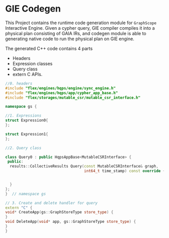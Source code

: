 # GIE Codegen

This Project contains the runtime code generation module for `GraphScope` Interactive Engine.
Given a cypher query, GIE compiler compiles it into a physical plan consisting of GAIA IRs,
and codegen module is able to generating native code to run the physical plan on GIE engine.

The generated C++ code contains  4 parts
- Headers
- Expression classes
- Query class
- extern C APIs.
```c++
//0. headers
#include "flex/engines/hqps/engine/sync_engine.h"
#include "flex/engines/hqps/app/cypher_app_base.h"
#include "flex/storages/mutable_csr/mutable_csr_interface.h"

namespace gs {

//1. Expressions
struct Expression0{
};

struct Expression1{
};

//2. Query class

class Query0 : public HqpsAppBase<MutableCSRInterface> {
 public:
  results::CollectiveResults Query(const MutableCSRInterface& graph,
                                   int64_t time_stamp) const override {


  }
};
}  // namespace gs

// 3. Create and delete handler for query
extern "C" {
void* CreateApp(gs::GraphStoreType store_type) {
}
void DeleteApp(void* app, gs::GraphStoreType store_type) {
}
}
```

